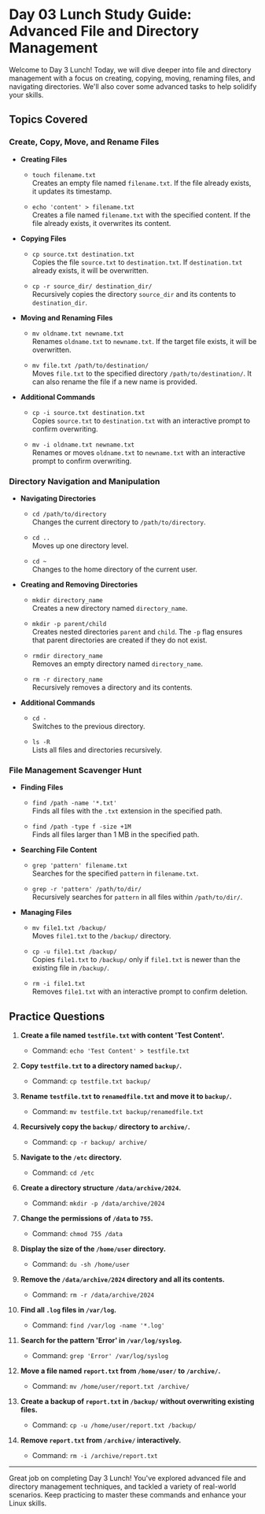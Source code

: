 # Day 03 Lunch Study Guide: Advanced File and Directory Management

Welcome to Day 3 Lunch! Today, we will dive deeper into file and directory management with a focus on creating, copying, moving, renaming files, and navigating directories. We'll also cover some advanced tasks to help solidify your skills.

## Topics Covered

### Create, Copy, Move, and Rename Files

- **Creating Files**
  - `touch filename.txt`  
    Creates an empty file named `filename.txt`. If the file already exists, it updates its timestamp.

  - `echo 'content' > filename.txt`  
    Creates a file named `filename.txt` with the specified content. If the file already exists, it overwrites its content.

- **Copying Files**
  - `cp source.txt destination.txt`  
    Copies the file `source.txt` to `destination.txt`. If `destination.txt` already exists, it will be overwritten.

  - `cp -r source_dir/ destination_dir/`  
    Recursively copies the directory `source_dir` and its contents to `destination_dir`.

- **Moving and Renaming Files**
  - `mv oldname.txt newname.txt`  
    Renames `oldname.txt` to `newname.txt`. If the target file exists, it will be overwritten.

  - `mv file.txt /path/to/destination/`  
    Moves `file.txt` to the specified directory `/path/to/destination/`. It can also rename the file if a new name is provided.

- **Additional Commands**
  - `cp -i source.txt destination.txt`  
    Copies `source.txt` to `destination.txt` with an interactive prompt to confirm overwriting.

  - `mv -i oldname.txt newname.txt`  
    Renames or moves `oldname.txt` to `newname.txt` with an interactive prompt to confirm overwriting.

### Directory Navigation and Manipulation

- **Navigating Directories**
  - `cd /path/to/directory`  
    Changes the current directory to `/path/to/directory`.

  - `cd ..`  
    Moves up one directory level.

  - `cd ~`  
    Changes to the home directory of the current user.

- **Creating and Removing Directories**
  - `mkdir directory_name`  
    Creates a new directory named `directory_name`.

  - `mkdir -p parent/child`  
    Creates nested directories `parent` and `child`. The `-p` flag ensures that parent directories are created if they do not exist.

  - `rmdir directory_name`  
    Removes an empty directory named `directory_name`.

  - `rm -r directory_name`  
    Recursively removes a directory and its contents.

- **Additional Commands**
  - `cd -`  
    Switches to the previous directory.

  - `ls -R`  
    Lists all files and directories recursively.

### File Management Scavenger Hunt

- **Finding Files**
  - `find /path -name '*.txt'`  
    Finds all files with the `.txt` extension in the specified path.

  - `find /path -type f -size +1M`  
    Finds all files larger than 1 MB in the specified path.

- **Searching File Content**
  - `grep 'pattern' filename.txt`  
    Searches for the specified `pattern` in `filename.txt`.

  - `grep -r 'pattern' /path/to/dir/`  
    Recursively searches for `pattern` in all files within `/path/to/dir/`.

- **Managing Files**
  - `mv file1.txt /backup/`  
    Moves `file1.txt` to the `/backup/` directory.

  - `cp -u file1.txt /backup/`  
    Copies `file1.txt` to `/backup/` only if `file1.txt` is newer than the existing file in `/backup/`.

  - `rm -i file1.txt`  
    Removes `file1.txt` with an interactive prompt to confirm deletion.

## Practice Questions

1. **Create a file named `testfile.txt` with content 'Test Content'.**
   - Command: `echo 'Test Content' > testfile.txt`

2. **Copy `testfile.txt` to a directory named `backup/`.**
   - Command: `cp testfile.txt backup/`

3. **Rename `testfile.txt` to `renamedfile.txt` and move it to `backup/`.**
   - Command: `mv testfile.txt backup/renamedfile.txt`

4. **Recursively copy the `backup/` directory to `archive/`.**
   - Command: `cp -r backup/ archive/`

5. **Navigate to the `/etc` directory.**
   - Command: `cd /etc`

6. **Create a directory structure `/data/archive/2024`.**
   - Command: `mkdir -p /data/archive/2024`

7. **Change the permissions of `/data` to `755`.**
   - Command: `chmod 755 /data`

8. **Display the size of the `/home/user` directory.**
   - Command: `du -sh /home/user`

9. **Remove the `/data/archive/2024` directory and all its contents.**
   - Command: `rm -r /data/archive/2024`

10. **Find all `.log` files in `/var/log`.**
    - Command: `find /var/log -name '*.log'`

11. **Search for the pattern 'Error' in `/var/log/syslog`.**
    - Command: `grep 'Error' /var/log/syslog`

12. **Move a file named `report.txt` from `/home/user/` to `/archive/`.**
    - Command: `mv /home/user/report.txt /archive/`

13. **Create a backup of `report.txt` in `/backup/` without overwriting existing files.**
    - Command: `cp -u /home/user/report.txt /backup/`

14. **Remove `report.txt` from `/archive/` interactively.**
    - Command: `rm -i /archive/report.txt`

---

Great job on completing Day 3 Lunch! You've explored advanced file and directory management techniques, and tackled a variety of real-world scenarios. Keep practicing to master these commands and enhance your Linux skills.
